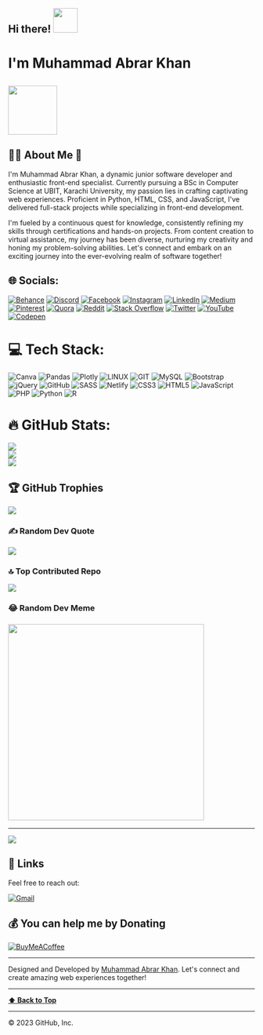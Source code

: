 ## Hi there! <img src="https://media.giphy.com/media/w1OBpBd7kJqHrJnJ13/giphy.gif" width="50px" height="50px">

# I'm Muhammad Abrar Khan 

## <img src="https://media.giphy.com/media/RbDKaczqWovIugyJmW/giphy.gif" style="display: flex; justify-content: center;" width="100" height="100">

## 👨‍💻 About Me 💫

I'm Muhammad Abrar Khan, a dynamic junior software developer and enthusiastic front-end specialist. Currently pursuing a BSc in Computer Science at UBIT, Karachi University, my passion lies in crafting captivating web experiences. Proficient in Python, HTML, CSS, and JavaScript, I've delivered full-stack projects while specializing in front-end development.

I'm fueled by a continuous quest for knowledge, consistently refining my skills through certifications and hands-on projects. From content creation to virtual assistance, my journey has been diverse, nurturing my creativity and honing my problem-solving abilities. Let's connect and embark on an exciting journey into the ever-evolving realm of software together!

## 🌐 Socials:
[![Behance](https://img.shields.io/badge/Behance-1769ff?logo=behance&logoColor=white)](https://behance.net/muhammadabrar36) [![Discord](https://img.shields.io/badge/Discord-%237289DA.svg?logo=discord&logoColor=white)](https://discord.gg/muhammad_abrar_110) [![Facebook](https://img.shields.io/badge/Facebook-%231877F2.svg?logo=Facebook&logoColor=white)](https://facebook.com/mohammadabrar.khan.3) [![Instagram](https://img.shields.io/badge/Instagram-%23E4405F.svg?logo=Instagram&logoColor=white)](https://instagram.com/abrar_khan_aka_mak) [![LinkedIn](https://img.shields.io/badge/LinkedIn-%230077B5.svg?logo=linkedin&logoColor=white)](https://linkedin.com/in/muhammad-abrar-khan-mak) [![Medium](https://img.shields.io/badge/Medium-12100E?logo=medium&logoColor=white)](https://medium.com/@makabrarkhan110) [![Pinterest](https://img.shields.io/badge/Pinterest-%23E60023.svg?logo=Pinterest&logoColor=white)](https://pinterest.com/makabrarkhan110) [![Quora](https://img.shields.io/badge/Quora-%23B92B27.svg?logo=Quora&logoColor=white)](https://quora.com/profile/Muhammad-Abrar-Khan-10) [![Reddit](https://img.shields.io/badge/Reddit-%23FF4500.svg?logo=Reddit&logoColor=white)](https://reddit.com/user/MuhammadAbrarKhan110) [![Stack Overflow](https://img.shields.io/badge/-Stackoverflow-FE7A16?logo=stack-overflow&logoColor=white)](https://stackoverflow.com/users/16425286) [![Twitter](https://img.shields.io/badge/Twitter-%231DA1F2.svg?logo=Twitter&logoColor=white)](https://twitter.com/MAbrarKhan110) [![YouTube](https://img.shields.io/badge/YouTube-%23FF0000.svg?logo=YouTube&logoColor=white)](https://youtube.com/@muhammadabrarkhan2518) [![Codepen](https://img.shields.io/badge/Codepen-000000?style=for-the-badge&logo=codepen&logoColor=white)](https://codepen.io/Muhammad-Abrar-Khan) 

# 💻 Tech Stack:
![Canva](https://img.shields.io/badge/Canva-%2300C4CC.svg?style=for-the-badge&logo=Canva&logoColor=white) ![Pandas](https://img.shields.io/badge/pandas-%23150458.svg?style=for-the-badge&logo=pandas&logoColor=white) ![Plotly](https://img.shields.io/badge/Plotly-%233F4F75.svg?style=for-the-badge&logo=plotly&logoColor=white) ![LINUX](https://img.shields.io/badge/Linux-FCC624?style=for-the-badge&logo=linux&logoColor=black) ![GIT](https://img.shields.io/badge/Git-fc6d26?style=for-the-badge&logo=git&logoColor=white) ![MySQL](https://img.shields.io/badge/mysql-%2300f.svg?style=for-the-badge&logo=mysql&logoColor=white) ![Bootstrap](https://img.shields.io/badge/bootstrap-%23563D7C.svg?style=for-the-badge&logo=bootstrap&logoColor=white) ![jQuery](https://img.shields.io/badge/jquery-%230769AD.svg?style=for-the-badge&logo=jquery&logoColor=white) ![GitHub](https://img.shields.io/badge/GitHub-%23121011.svg?style=for-the-badge&logo=github&logoColor=white) ![SASS](https://img.shields.io/badge/SASS-hotpink.svg?style=for-the-badge&logo=SASS&logoColor=white) ![Netlify](https://img.shields.io/badge/netlify-%23000000.svg?style=for-the-badge&logo=netlify&logoColor=#00C7B7) ![CSS3](https://img.shields.io/badge/css3-%231572B6.svg?style=for-the-badge&logo=css3&logoColor=white) ![HTML5](https://img.shields.io/badge/html5-%23E34F26.svg?style=for-the-badge&logo=html5&logoColor=white) ![JavaScript](https://img.shields.io/badge/javascript-%23323330.svg?style=for-the-badge&logo=javascript&logoColor=%23F7DF1E) ![PHP](https://img.shields.io/badge/php-%23777BB4.svg?style=for-the-badge&logo=php&logoColor=white) ![Python](https://img.shields.io/badge/python-3670A0?style=for-the-badge&logo=python&logoColor=ffdd54) ![R](https://img.shields.io/badge/r-%23276DC3.svg?style=for-the-badge&logo=r&logoColor=white)

# 🔥 GitHub Stats:
![](https://github-readme-stats.vercel.app/api?username=Muhammad-Abrar-Khan&theme=dark&hide_border=false&include_all_commits=true&count_private=true)<br/>
![](https://github-readme-streak-stats.herokuapp.com/?user=Muhammad-Abrar-Khan&theme=dark&hide_border=false)<br/>
![](https://github-readme-stats.vercel.app/api/top-langs/?username=Muhammad-Abrar-Khan&theme=dark&hide_border=false&include_all_commits=true&count_private=true&layout=compact)

## 🏆 GitHub Trophies
![](https://github-profile-trophy.vercel.app/?username=Muhammad-Abrar-Khan&theme=radical&no-frame=false&no-bg=false&margin-w=4)

### ✍️ Random Dev Quote
![](https://quotes-github-readme.vercel.app/api?type=horizontal&theme=radical)

### 🔝 Top Contributed Repo
![](https://github-contributor-stats.vercel.app/api?username=Muhammad-Abrar-Khan&limit=5&theme=dark&combine_all_yearly_contributions=true)

### 😂 Random Dev Meme
### <img src='https://randommeme-five.vercel.app/' style="height: 400px;"/>

---
[![](https://visitcount.itsvg.in/api?id=Muhammad-Abrar-Khan&icon=0&color=0)](https://visitcount.itsvg.in)

## 🔗 Links
Feel free to reach out:

[![Gmail](https://img.shields.io/badge/Gmail-D14836?style=for-the-badge&logo=gmail&logoColor=white)](mailto:makabrarkhan110@gmail.com)

## 💰 You can help me by Donating
  [![BuyMeACoffee](https://img.shields.io/badge/Buy%20Me%20a%20Coffee-ffdd00?style=for-the-badge&logo=buy-me-a-coffee&logoColor=black)](https://buymeacoffee.com/makabrarkhan) 

---

Designed and Developed by [Muhammad Abrar Khan](https://github.com/Muhammad-Abrar-Khan). Let's connect and create amazing web experiences together!

---

**[⬆ Back to Top](#-im-muhammad-abrar-khan-)**

---

© 2023 GitHub, Inc.

